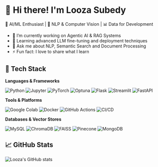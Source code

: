 # 👋 Hi there! I'm Looza Subedy

🚀 AI/ML Enthusiast | 🧠 NLP & Computer Vision | 📊 Data for Development

- 🔭 I’m currently working on Agentic AI & RAG Systems
- 🌱 Learning advanced LLM fine-tuning and deployment techniques
- 💬 Ask me about NLP, Semantic Search and Document Processing
- ⚡ Fun fact: I love to share what I learn

## 🔧 Tech Stack

**Languages & Frameworks**

![Python](https://img.shields.io/badge/Python-3670A0?style=for-the-badge&logo=python&logoColor=white)
![Jupyter](https://img.shields.io/badge/Jupyter-F37626?style=for-the-badge&logo=Jupyter&logoColor=white)
![PyTorch](https://img.shields.io/badge/PyTorch-EE4C2C?style=for-the-badge&logo=pytorch&logoColor=white)
![Optuna](https://img.shields.io/badge/Optuna-464EB8?style=for-the-badge&logo=optuna&logoColor=white)
![Flask](https://img.shields.io/badge/Flask-000000?style=for-the-badge&logo=flask&logoColor=white)
![Streamlit](https://img.shields.io/badge/Streamlit-FF4B4B?style=for-the-badge&logo=streamlit&logoColor=white)
![FastAPI](https://img.shields.io/badge/FastAPI-005571?style=for-the-badge&logo=fastapi&logoColor=white)

**Tools & Platforms**

![Google Colab](https://img.shields.io/badge/Google%20Colab-F9AB00?style=for-the-badge&logo=googlecolab&logoColor=black)
![Docker](https://img.shields.io/badge/Docker-2496ED?style=for-the-badge&logo=docker&logoColor=white)
![GitHub Actions](https://img.shields.io/badge/GitHub%20Actions-2088FF?style=for-the-badge&logo=githubactions&logoColor=white)
![CI/CD](https://img.shields.io/badge/CI%2FCD-A1B2C3?style=for-the-badge&logo=github&logoColor=white)

**Databases & Vector Stores**

![MySQL](https://img.shields.io/badge/MySQL-4479A1?style=for-the-badge&logo=mysql&logoColor=white)
![ChromaDB](https://img.shields.io/badge/ChromaDB-1E90FF?style=for-the-badge)
![FAISS](https://img.shields.io/badge/FAISS-007ACC?style=for-the-badge)
![Pinecone](https://img.shields.io/badge/Pinecone-00B8D4?style=for-the-badge)
![MongoDB](https://img.shields.io/badge/MongoDB-4EA94B?style=for-the-badge&logo=mongodb&logoColor=white)


## 📈 GitHub Stats
![Looza's GitHub stats](https://github-readme-stats.vercel.app/api?username=Guche02&show_icons=true&theme=radical)
